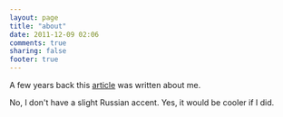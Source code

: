 ```yaml
---
layout: page
title: "about"
date: 2011-12-09 02:06
comments: true
sharing: false 
footer: true
---
```



A few years back this [article](/attachments/profile.pdf) was written about me. 

No, I don't have a slight Russian accent. Yes, it would be cooler if I did. 

